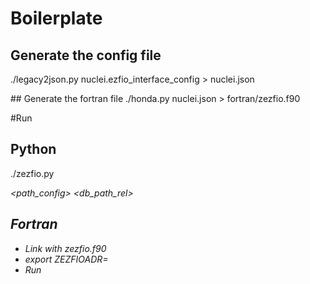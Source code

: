 # Boilerplate

## Generate the config file
./legacy2json.py nuclei.ezfio_interface_config > nuclei.json

## Generate the fortran file
./honda.py nuclei.json > fortran/zezfio.f90

#Run

## Python
./zezfio.py <address> <path_config> <db_path_rel>

## Fortran

- Link with zezfio.f90
- export ZEZFIOADR=<adress>
- Run 
